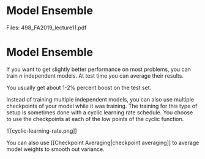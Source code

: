 # Model Ensemble

Files: 498_FA2019_lecture11.pdf

# Model Ensemble

If you want to get slightly better performance on most problems, you can train $n$ independent models. At test time you can average their results.

You usually get about 1-2% percent boost on the test set.

Instead of training multiple independent models, you can also use multiple checkpoints of your model while it was training. The training for this type of setup is sometimes done with a cyclic learning rate schedule. You choose to use the checkpoints at each of the low points of the cyclic function.

![[cyclic-learning-rate.png]]


You can also use [[Checkpoint Averaging|checkpoint averaging]] to average model weights to smooth out variance.